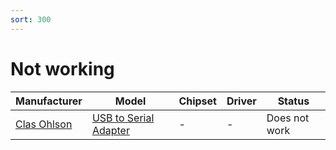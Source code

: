 ```yaml
---
sort: 300
---
```


# Not working

| Manufacturer                             | Model                                                                                     | Chipset | Driver | Status        |
| ---------------------------------------- | ----------------------------------------------------------------------------------------- | ------- | ------ | ------------- |
| [Clas Ohlson](http://www.clasohlson.no/) | [USB to Serial Adapter](https://www.clasohlson.com/no/USB-til-serieportadapter/p/38-5654) | -       | -      | Does not work |

